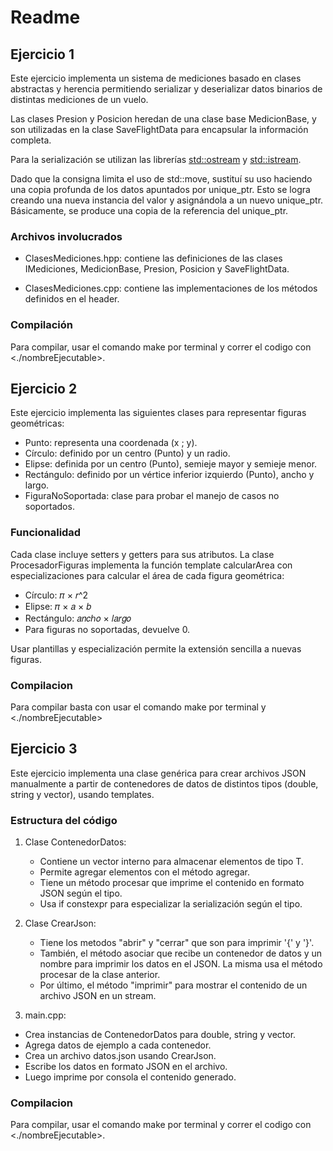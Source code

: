 # Readme

## Ejercicio 1

Este ejercicio implementa un sistema de mediciones basado en clases abstractas y herencia permitiendo serializar y deserializar datos binarios de distintas mediciones de un vuelo. 

Las clases Presion y Posicion heredan de una clase base MedicionBase, y son utilizadas en la clase SaveFlightData para encapsular la información completa.

Para la serialización se utilizan las librerías <std::ostream> y <std::istream>.

Dado que la consigna limita el uso de std::move, sustituí su uso haciendo una copia profunda de los datos apuntados por unique_ptr. Esto se logra creando una nueva instancia del valor y asignándola a un nuevo unique_ptr.
Básicamente, se produce una copia de la referencia del unique_ptr.

### Archivos involucrados
* ClasesMediciones.hpp: contiene las definiciones de las clases IMediciones, MedicionBase, Presion, Posicion y SaveFlightData.

* ClasesMediciones.cpp: contiene las implementaciones de los métodos definidos en el header.

### Compilación

Para compilar, usar el comando make por terminal y correr el codigo con <./nombreEjecutable>.

## Ejercicio 2

Este ejercicio implementa las siguientes clases para representar figuras geométricas:

- Punto: representa una coordenada (x ; y).
- Círculo: definido por un centro (Punto) y un radio.
- Elipse: definida por un centro (Punto), semieje mayor y semieje menor.
- Rectángulo: definido por un vértice inferior izquierdo (Punto), ancho y largo.
- FiguraNoSoportada: clase para probar el manejo de casos no soportados.

### Funcionalidad
Cada clase incluye setters y getters para sus atributos. La clase ProcesadorFiguras implementa la función template calcularArea con especializaciones para calcular el área de cada figura geométrica:
- Círculo: 𝜋 × 𝑟^2 
- Elipse: 𝜋 × 𝑎 × 𝑏
- Rectángulo: 𝑎𝑛𝑐ℎ𝑜 × 𝑙𝑎𝑟𝑔𝑜
- Para figuras no soportadas, devuelve 0.

Usar plantillas y especialización permite la extensión sencilla a nuevas figuras.

### Compilacion

Para compilar basta con usar el comando make por terminal y <./nombreEjecutable>

## Ejercicio 3

Este ejercicio implementa una clase genérica para crear archivos JSON manualmente a partir de contenedores de datos de distintos tipos (double, string y vector<int>), usando templates.

### Estructura del código
1. Clase ContenedorDatos<T>: 
    - Contiene un vector interno para almacenar elementos de tipo T.
    - Permite agregar elementos con el método agregar.
    - Tiene un método procesar que imprime el contenido en formato JSON según el tipo.
    - Usa if constexpr para especializar la serialización según el tipo.

2. Clase CrearJson:
    - Tiene los metodos "abrir" y "cerrar" que son para imprimir '{' y '}'.
    - También, el método asociar que recibe un contenedor de datos y un nombre para imprimir los datos en el JSON. La misma usa el método procesar de la clase anterior.
    - Por último, el método "imprimir" para mostrar el contenido de un archivo JSON en un stream.

3. main.cpp:
* Crea instancias de ContenedorDatos para double, string y vector<int>.
* Agrega datos de ejemplo a cada contenedor.
* Crea un archivo datos.json usando CrearJson.
* Escribe los datos en formato JSON en el archivo.
* Luego imprime por consola el contenido generado.

### Compilacion

Para compilar, usar el comando make por terminal y correr el codigo con <./nombreEjecutable>.

